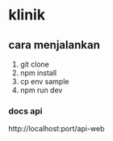 # klinik

## cara menjalankan
1. git clone
2. npm install
3. cp env sample 
4. npm run dev

### docs api
http://localhost:port/api-web